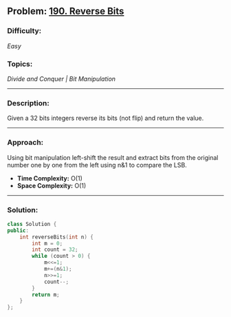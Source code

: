 ## Problem: [190. Reverse Bits](https://leetcode.com/problems/reverse-bits/)

### Difficulty:
*Easy*

### Topics:
*Divide and Conquer | Bit Manipulation*

---

### Description:
Given a 32 bits integers reverse its bits (not flip) and return the value.

---

### Approach:
Using bit manipulation left-shift the result and extract bits from the original number one by one from the left using n&1 to compare the LSB.
- **Time Complexity:** O(1)
- **Space Complexity:** O(1)

---

### Solution:
```cpp
class Solution {
public:
    int reverseBits(int n) {
        int m = 0;
        int count = 32;
        while (count > 0) {
            m<<=1;
            m+=(n&1);
            n>>=1;
            count--;
        }
        return m;
    }
};
```
